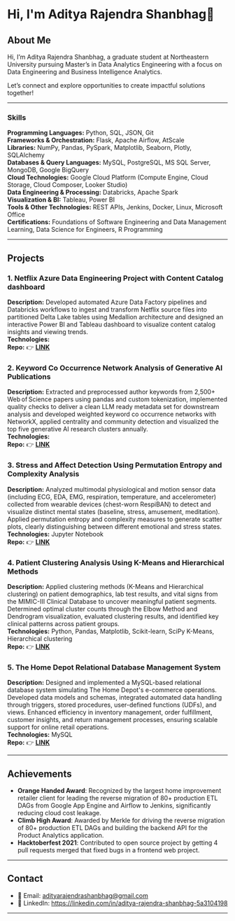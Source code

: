 # Hi, I'm Aditya Rajendra Shanbhag👋

## About Me
Hi, I’m Aditya Rajendra Shanbhag, a graduate student at Northeastern University pursuing Master’s in Data Analytics Engineering with a focus on Data Engineering and Business Intelligence Analytics.

Let’s connect and explore opportunities to create impactful solutions together!

---

### Skills
**Programming Languages:** Python, SQL, JSON, Git  
**Frameworks & Orchestration:** Flask, Apache Airflow, AtScale  
**Libraries:** NumPy, Pandas, PySpark, Matplotlib, Seaborn, Plotly, SQLAlchemy  
**Databases & Query Languages:** MySQL, PostgreSQL, MS SQL Server, MongoDB, Google BigQuery  
**Cloud Technologies:** Google Cloud Platform (Compute Engine, Cloud Storage, Cloud Composer, Looker Studio)  
**Data Engineering & Processing:** Databricks, Apache Spark  
**Visualization & BI:** Tableau, Power BI  
**Tools & Other Technologies:** REST APIs, Jenkins, Docker, Linux, Microsoft Office  
**Certifications:** Foundations of Software Engineering and Data Management Learning, Data Science for Engineers, R Programming
 
---

## Projects

### 1. Netflix Azure Data Engineering Project with Content Catalog dashboard
**Description:** Developed automated Azure Data Factory pipelines and Databricks workflows to ingest and transform Netflix source files into partitioned Delta Lake tables using Medallion architecture and designed an interactive Power BI and Tableau dashboard to visualize content catalog insights and viewing trends. <br>
**Technologies:**    <br>
**Repo:** 👉 [**LINK**](https://github.com/adityarajendrashanbhag/Netfix-Azure-data-engineering-project-with-PowerBI-dashboard)

### 2. Keyword Co Occurrence Network Analysis of Generative AI Publications
**Description:** Extracted and preprocessed author keywords from 2,500+ Web of Science papers using pandas and custom tokenization, implemented quality checks to deliver a clean LLM ready metadata set for downstream analysis and developed weighted keyword co occurrence networks with NetworkX, applied centrality and community detection and visualized the top five generative AI research clusters annually. <br>
**Technologies:**    <br>
**Repo:** 👉 [**LINK**](https://github.com/adityarajendrashanbhag/keyword_co_occurance_network_analysis)

### 3. Stress and Affect Detection Using Permutation Entropy and Complexity Analysis
**Description:** Analyzed multimodal physiological and motion sensor data (including ECG, EDA, EMG, respiration, temperature, and accelerometer) collected from wearable devices (chest-worn RespiBAN) to detect and visualize distinct mental states (baseline, stress, amusement, meditation). Applied permutation entropy and complexity measures to generate scatter plots, clearly distinguishing between different emotional and stress states. <br>
**Technologies:** Jupyter Notebook   <br>
**Repo:** 👉 [**LINK**](https://github.com/adityarajendrashanbhag/stress_and_affect_detection)

### 4. Patient Clustering Analysis Using K-Means and Hierarchical Methods
**Description:** Applied clustering methods (K-Means and Hierarchical clustering) on patient demographics, lab test results, and vital signs from the MIMIC-III Clinical Database to uncover meaningful patient segments. Determined optimal cluster counts through the Elbow Method and Dendrogram visualization, evaluated clustering results, and identified key clinical patterns across patient groups. <br>
**Technologies:**  Python, Pandas, Matplotlib, Scikit-learn, SciPy K-Means, Hierarchical clustering  <br>
**Repo:** 👉 [**LINK**](https://github.com/adityarajendrashanbhag/MIMIC3_cluster_analysis)

### 5. The Home Depot Relational Database Management System
**Description:** Designed and implemented a MySQL-based relational database system simulating The Home Depot's e-commerce operations. Developed data models and schemas, integrated automated data handling through triggers, stored procedures, user-defined functions (UDFs), and views. Enhanced efficiency in inventory management, order fulfillment, customer insights, and return management processes, ensuring scalable support for online retail operations.  <br>
**Technologies:** MySQL  <br>
**Repo:** 👉 [**LINK**](https://github.com/adityarajendrashanbhag/The_Home_Depot_RDBMS_Project)

---

## Achievements
- **Orange Handed Award**: Recognized by the largest home improvement retailer client for leading the reverse migration of 80+ production ETL DAGs from Google App Engine and Airflow to Jenkins, significantly reducing cloud cost leakage.
- **Climb High Award**: Awarded by Merkle for driving the reverse migration of 80+ production ETL DAGs and building the backend API for the Product Analytics application.
- **Hacktoberfest 2021**: Contributed to open source project by getting 4 pull requests merged that fixed bugs in a frontend web project.

---

## Contact
- 📧 Email: adityarajendrashanbhag@gmail.com
- 💼 LinkedIn: https://linkedin.com/in/aditya-rajendra-shanbhag-5a3104198
---
